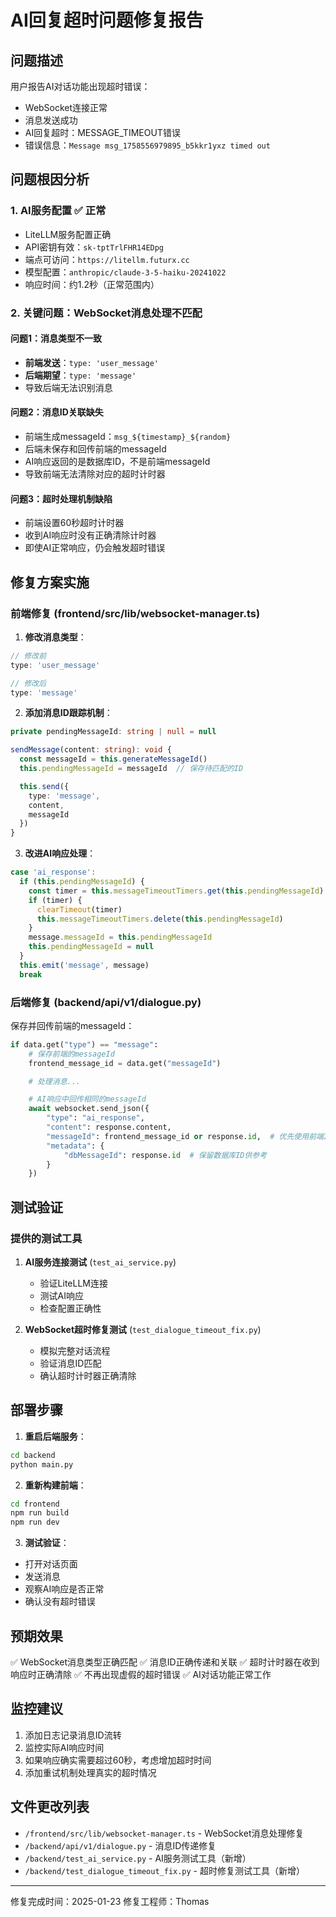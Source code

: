 # AI回复超时问题修复报告

## 问题描述
用户报告AI对话功能出现超时错误：
- WebSocket连接正常
- 消息发送成功
- AI回复超时：MESSAGE_TIMEOUT错误
- 错误信息：`Message msg_1758556979895_b5kkr1yxz timed out`

## 问题根因分析

### 1. AI服务配置 ✅ 正常
- LiteLLM服务配置正确
- API密钥有效：`sk-tptTrlFHR14EDpg`
- 端点可访问：`https://litellm.futurx.cc`
- 模型配置：`anthropic/claude-3-5-haiku-20241022`
- 响应时间：约1.2秒（正常范围内）

### 2. 关键问题：WebSocket消息处理不匹配

#### 问题1：消息类型不一致
- **前端发送**：`type: 'user_message'`
- **后端期望**：`type: 'message'`
- 导致后端无法识别消息

#### 问题2：消息ID关联缺失
- 前端生成messageId：`msg_${timestamp}_${random}`
- 后端未保存和回传前端的messageId
- AI响应返回的是数据库ID，不是前端messageId
- 导致前端无法清除对应的超时计时器

#### 问题3：超时处理机制缺陷
- 前端设置60秒超时计时器
- 收到AI响应时没有正确清除计时器
- 即使AI正常响应，仍会触发超时错误

## 修复方案实施

### 前端修复 (frontend/src/lib/websocket-manager.ts)

1. **修改消息类型**：
```typescript
// 修改前
type: 'user_message'

// 修改后
type: 'message'
```

2. **添加消息ID跟踪机制**：
```typescript
private pendingMessageId: string | null = null

sendMessage(content: string): void {
  const messageId = this.generateMessageId()
  this.pendingMessageId = messageId  // 保存待匹配的ID

  this.send({
    type: 'message',
    content,
    messageId
  })
}
```

3. **改进AI响应处理**：
```typescript
case 'ai_response':
  if (this.pendingMessageId) {
    const timer = this.messageTimeoutTimers.get(this.pendingMessageId)
    if (timer) {
      clearTimeout(timer)
      this.messageTimeoutTimers.delete(this.pendingMessageId)
    }
    message.messageId = this.pendingMessageId
    this.pendingMessageId = null
  }
  this.emit('message', message)
  break
```

### 后端修复 (backend/api/v1/dialogue.py)

保存并回传前端的messageId：
```python
if data.get("type") == "message":
    # 保存前端的messageId
    frontend_message_id = data.get("messageId")

    # 处理消息...

    # AI响应中回传相同的messageId
    await websocket.send_json({
        "type": "ai_response",
        "content": response.content,
        "messageId": frontend_message_id or response.id,  # 优先使用前端ID
        "metadata": {
            "dbMessageId": response.id  # 保留数据库ID供参考
        }
    })
```

## 测试验证

### 提供的测试工具

1. **AI服务连接测试** (`test_ai_service.py`)
   - 验证LiteLLM连接
   - 测试AI响应
   - 检查配置正确性

2. **WebSocket超时修复测试** (`test_dialogue_timeout_fix.py`)
   - 模拟完整对话流程
   - 验证消息ID匹配
   - 确认超时计时器正确清除

## 部署步骤

1. **重启后端服务**：
```bash
cd backend
python main.py
```

2. **重新构建前端**：
```bash
cd frontend
npm run build
npm run dev
```

3. **测试验证**：
- 打开对话页面
- 发送消息
- 观察AI响应是否正常
- 确认没有超时错误

## 预期效果

✅ WebSocket消息类型正确匹配
✅ 消息ID正确传递和关联
✅ 超时计时器在收到响应时正确清除
✅ 不再出现虚假的超时错误
✅ AI对话功能正常工作

## 监控建议

1. 添加日志记录消息ID流转
2. 监控实际AI响应时间
3. 如果响应确实需要超过60秒，考虑增加超时时间
4. 添加重试机制处理真实的超时情况

## 文件更改列表

- `/frontend/src/lib/websocket-manager.ts` - WebSocket消息处理修复
- `/backend/api/v1/dialogue.py` - 消息ID传递修复
- `/backend/test_ai_service.py` - AI服务测试工具（新增）
- `/backend/test_dialogue_timeout_fix.py` - 超时修复测试工具（新增）

---
修复完成时间：2025-01-23
修复工程师：Thomas